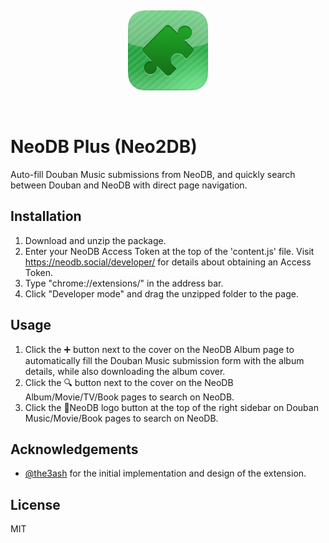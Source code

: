 &nbsp;

<p align="center">
  <img src="./icons/icon128.png" alt="Example Image">
</p>
&nbsp;

# NeoDB Plus (Neo2DB)

Auto-fill Douban Music submissions from NeoDB, and quickly search between Douban and NeoDB with direct page navigation.

## Installation

1. Download and unzip the package.
2. Enter your NeoDB Access Token at the top of the 'content.js' file. Visit https://neodb.social/developer/ for details about obtaining an Access Token.
3. Type "chrome://extensions/" in the address bar.
4. Click "Developer mode" and drag the unzipped folder to the page.

## Usage

1. Click the ➕ button next to the cover on the NeoDB Album page to automatically fill the Douban Music submission form with the album details, while also downloading the album cover.
2. Click the 🔍 button next to the cover on the NeoDB Album/Movie/TV/Book pages to search on NeoDB.
3. Click the 🧩NeoDB logo button at the top of the right sidebar on Douban Music/Movie/Book pages to search on NeoDB.

## Acknowledgements

- [@the3ash](https://github.com/the3ash) for the initial implementation and design of the extension.

## License

MIT
